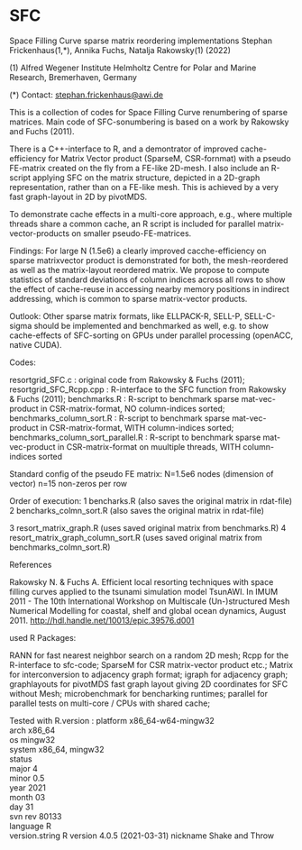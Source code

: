 # SFC
Space Filling Curve sparse matrix reordering implementations
Stephan Frickenhaus(1,*), Annika Fuchs, Natalja Rakowsky(1) (2022)

(1) Alfred Wegener Institute Helmholtz Centre for Polar and Marine Research, Bremerhaven, Germany

(*) Contact: stephan.frickenhaus@awi.de

This is a collection of codes for Space Filling Curve renumbering of sparse matrices.
Main code of SFC-sonumbering is based on a work by Rakowsky and Fuchs (2011).

There is a C++-interface to R, and a demontrator of improved cache-efficiency for Matrix Vector product (SparseM, CSR-fornmat) with a pseudo FE-matrix created on the fly from a FE-like 2D-mesh. 
I also include an R-script applying SFC on the matrix structure, depicted in a 2D-graph representation, rather than on a FE-like mesh. This is achieved by a very fast graph-layout in 2D by pivotMDS.

To demonstrate cache effects in a multi-core approach, e.g., where multiple threads share a common cache, an R script is included for parallel matrix-vector-products on smaller pseudo-FE-matrices. 


Findings:
For large N (1.5e6) a clearly improved cacche-efficiency on sparse matrixvector product is demonstrated for both, the mesh-reordered as well as the matrix-layout reordered matrix.
We propose to compute statistics of standard deviations of column indices across all rows to show the effect of cache-reuse in accessing nearby memory positions in indirect addressing, which is common to sparse matrix-vector products.


Outlook:
Other sparse matrix formats, like ELLPACK-R, SELL-P, SELL-C-sigma should be implemented and benchmarked as well, e.g. to show cache-effects of SFC-sorting  on GPUs under parallel processing (openACC, native CUDA).

Codes:

resortgrid_SFC.c : original code from Rakowsky & Fuchs (2011);
resortgrid_SFC_Rcpp.cpp : R-interface to the SFC function from Rakowsky & Fuchs (2011);
benchmarks.R : R-script to benchmark sparse mat-vec-product in CSR-matrix-format, NO column-indices sorted;
benchmarks_column_sort.R :  R-script to benchmark sparse mat-vec-product in CSR-matrix-format, WITH column-indices sorted;
benchmarks_column_sort_parallel.R :  R-script to benchmark sparse mat-vec-product in CSR-matrix-format on muultiple threads, WITH column-indices sorted

Standard config of the pseudo FE matrix:
N=1.5e6 nodes (dimension of vector)
n=15 non-zeros per row

Order of execution:
1 bencharks.R  (also saves the original matrix in rdat-file)
2 bencharks_colmn_sort.R (also saves the original matrix in rdat-file)

3 resort_matrix_graph.R (uses saved original matrix from benchmarks.R)
4 resort_matrix_graph_column_sort.R (uses saved original matrix from benchmarks_colmn_sort.R)


References

Rakowsky N. & Fuchs A. Efficient local resorting techniques with space filling curves applied
to the tsunami simulation model TsunAWI. In IMUM 2011 - The 10th International Workshop
on Multiscale (Un-)structured Mesh Numerical Modelling for coastal, shelf and global ocean
dynamics, August 2011. http://hdl.handle.net/10013/epic.39576.d001

used R Packages:

RANN             for fast nearest neighbor search on a random 2D mesh;
Rcpp             for the R-interface to sfc-code;
SparseM          for CSR matrix-vector product etc.; 
Matrix           for interconversion to adjacency graph format;
igraph           for adjacency graph;
graphlayouts     for pivotMDS fast graph layout giving 2D coordinates for SFC without Mesh;
microbenchmark   for bencharking runtimes;
parallel         for parallel tests on multi-core / CPUs with shared cache;

Tested with R.version :
platform       x86_64-w64-mingw32          
arch           x86_64                      
os             mingw32                     
system         x86_64, mingw32             
status                                     
major          4                           
minor          0.5                         
year           2021                        
month          03                          
day            31                          
svn rev        80133                       
language       R                           
version.string R version 4.0.5 (2021-03-31)
nickname       Shake and Throw   
